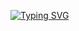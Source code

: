 [![Typing SVG](https://readme-typing-svg.herokuapp.com?color=0490F7&lines=Hi+%22%F0%9F%91%8B%22%2C+I+am+Sourav;A+Full-Stack+Web+Dev+Enthusiast)](https://git.io/typing-svg)
